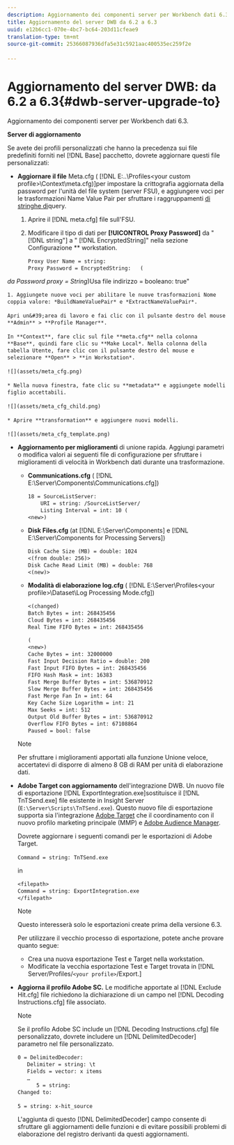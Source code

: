 ```yaml
---
description: Aggiornamento dei componenti server per Workbench dati 6.3.
title: Aggiornamento del server DWB da 6.2 a 6.3
uuid: e12b6cc1-070e-4bc7-bc64-203d11cfeae9
translation-type: tm+mt
source-git-commit: 25366087936dfa5e31c5921aac400535ec259f2e

---
```



# Aggiornamento del server DWB: da 6.2 a 6.3{#dwb-server-upgrade-to}

Aggiornamento dei componenti server per Workbench dati 6.3.

**Server di aggiornamento**

Se avete dei profili personalizzati che hanno la precedenza sui file predefiniti forniti nel [!DNL Base] pacchetto, dovrete aggiornare questi file personalizzati:

* **Aggiornare il file** Meta.cfg ( [!DNL E:\..\Profiles\<your custom profile>\Context\meta.cfg)]per impostare la crittografia aggiornata della password per l&#39;unità del file system (server FSU), e aggiungere voci per le trasformazioni Name Value Pair per sfruttare i raggruppamenti [di stringhe di](../../../../home/c-inst-svr/c-upgrd-uninst-sftwr/c-upgrd-sftwr/c-6-2-to-6-3-upgrade.md#concept-42f74911b5714219a359b719badac8e0)query.

   1. Aprire il [!DNL meta.cfg] file sull&#39;FSU.
   1. Modificare il tipo di dati per **[!UICONTROL Proxy Password]** da &quot; [!DNL string"] a &quot; [!DNL EncryptedString]&quot; nella sezione Configurazione ** workstation.

      ```
      Proxy User Name = string: 
      Proxy Password = EncryptedString:   ( 
      
<i>da Password proxy = String</i>)Usa file indirizzo = booleano: true&quot;

    1. Aggiungete nuove voci per abilitare le nuove trasformazioni Nome coppia valore: *BuildNameValuePair* e *ExtractNameValuePair*.
    
    Apri un&#39;area di lavoro e fai clic con il pulsante destro del mouse **Admin** > **Profile Manager**.
    
    In **Context**, fare clic sul file **meta.cfg** nella colonna **Base**, quindi fare clic su **Make Local*. Nella colonna della tabella Utente, fare clic con il pulsante destro del mouse e selezionare **Open** > **in Workstation*.
    
    ![](assets/meta_cfg.png)
    
    * Nella nuova finestra, fate clic su **metadata** e aggiungete modelli figlio accettabili.
    
    ![](assets/meta_cfg_child.png)
    
    * Aprire **transformation** e aggiungere nuovi modelli.
    
    ![](assets/meta_cfg_template.png)

* **Aggiornamento per miglioramenti** di unione rapida. Aggiungi parametri o modifica valori ai seguenti file di configurazione per sfruttare i miglioramenti di velocità in Workbench dati durante una trasformazione.

   * **Communications.cfg** ( [!DNL E:\Server\Components\Communications.cfg])

      ```
      18 = SourceListServer:  
          URI = string: /SourceListServer/ 
          Listing Interval = int: 10 ( 
      <new>)
      ```

   * **Disk Files.cfg** (at [!DNL E:\Server\Components] e [!DNL E:\Server\Components for Processing Servers])

      ```
      Disk Cache Size (MB) = double: 1024  
      <(from double: 256)> 
      Disk Cache Read Limit (MB) = double: 768  
      <(new)>
      ```

   * **Modalità di elaborazione log.cfg** ( [!DNL E:\Server\Profiles\<your profile>\Dataset\Log Processing Mode.cfg])

      ```
      <(changed) 
      Batch Bytes = int: 268435456 
      Cloud Bytes = int: 268435456 
      Real Time FIFO Bytes = int: 268435456
      ```

      ```
      ( 
      <new>) 
      Cache Bytes = int: 32000000 
      Fast Input Decision Ratio = double: 200 
      Fast Input FIFO Bytes = int: 268435456 
      FIFO Hash Mask = int: 16383 
      Fast Merge Buffer Bytes = int: 536870912 
      Slow Merge Buffer Bytes = int: 268435456 
      Fast Merge Fan In = int: 64 
      Key Cache Size Logarithm = int: 21 
      Max Seeks = int: 512 
      Output Old Buffer Bytes = int: 536870912 
      Overflow FIFO Bytes = int: 67108864 
      Paused = bool: false
      ```
   >[!NOTE]
   >
   >Per sfruttare i miglioramenti apportati alla funzione Unione veloce, accertatevi di disporre di almeno 8 GB di RAM per unità di elaborazione dati.

* **Adobe Target con aggiornamento** dell&#39;integrazione DWB. Un nuovo file di esportazione [!DNL ExportIntegration.exe]sostituisce il [!DNL TnTSend.exe] file esistente in Insight Server (`E:\Server\Scripts\TnTSend.exe`). Questo nuovo file di esportazione supporta sia l&#39;integrazione [Adobe Target](https://www.adobe.com/marketing/target.html) che il coordinamento con il nuovo profilo marketing principale (MMP) e [Adobe Audience Manager](https://www.adobe.com/analytics/audience-manager.html).

   Dovrete aggiornare i seguenti comandi per le esportazioni di Adobe Target.

   `Command = string: TnTSend.exe`

   in

   ```
   <filepath>
   Command = string: ExportIntegration.exe 
   </filepath>
   ```

   >[!NOTE]
   >
   >Questo interesserà solo le esportazioni create prima della versione 6.3.

   Per utilizzare il vecchio processo di esportazione, potete anche provare quanto segue:

   * Crea una nuova esportazione Test e Target nella workstation.
   * Modificate la vecchia esportazione Test e Target trovata in [!DNL Server/Profiles/`<your profile>`/Export.]

* **Aggiorna il profilo Adobe SC.** Le modifiche apportate al [!DNL Exclude Hit.cfg] file richiedono la dichiarazione di un campo nel [!DNL Decoding Instructions.cfg] file associato.

   >[!NOTE]
   >
   >Se il profilo Adobe SC include un [!DNL Decoding Instructions.cfg] file personalizzato, dovrete includere un [!DNL DelimitedDecoder] parametro nel file personalizzato.

   ```
   0 = DelimitedDecoder: 
      Delimiter = string: \t 
      Fields = vector: x items 
      …  
         5 = string: 
   Changed to: 
   
   5 = string: x-hit_source
   ```

   L&#39;aggiunta di questo [!DNL DelimitedDecoder] campo consente di sfruttare gli aggiornamenti delle funzioni e di evitare possibili problemi di elaborazione del registro derivanti da questi aggiornamenti.
